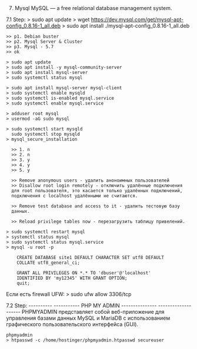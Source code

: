 
## ################################################################
7. Mysql
MySQL — a free relational database management system.

  7.1 Step:
    > sudo apt update
    > wget https://dev.mysql.com/get/mysql-apt-config_0.8.16-1_all.deb
    > sudo apt install ./mysql-apt-config_0.8.16-1_all.deb
    
    >> p1. Debian buster
    >> p2. Mysql Server & Cluster
    >> p3. Mysql - 5.7
    >> ok
    
    > sudo apt update
    > sudo apt install -y mysql-community-server
    > sudo apt install mysql-server
    > sudo systemctl status mysql
    
    > sudo apt install mysql-server mysql-client
    > sudo systemctl enable mysqld
    > sudo systemctl is-enabled mysql.service
    > sudo systemctl enable mysql.service
    
    > adduser root mysql
    > usermod -aG sudo mysql    
    
    > sudo systemctl start mysqld
      sudo systemctl stop mysqld
    > mysql_secure_installation
    
      >> 1. n
      >> 2. n
      >> 3. y
      >> 4. y
      >> 5. y
      
      >> Remove anonymous users - удалить аноноимных пользователей
      >> Disallow root login remotely - отключить удалённые подключения 
      для root пользователя, это касается только удалённых подключений, 
      подключения с localhost удалёнными не считаются.
      
      >> Remove test database and access to it - удалить тестовую базу 
      данных.
      
      >> Reload privilege tables now - перезагрузить таблицу привелений.

	> sudo systemctl restart mysql
	> systemctl status mysql
	> sudo systemctl status mysql.service
	> mysql -u root -p

		CREATE DATABASE site1 DEFAULT CHARACTER SET utf8 DEFAULT 
		COLLATE utf8_general_ci;
		
		GRANT ALL PRIVILEGES ON *.* TO 'dbuser'@'localhost' 
		IDENTIFIED BY 'my12345' WITH GRANT OPTION;
		quit;

   Если есть firewall UFW:
     > sudo ufw allow 3306/tcp


7.2 Step:
---------- ----------- PHP MY ADMIN --------------- --------------------
PHPMYADMIN представляет собой веб-приложение для управления базами 
данных MySQL и MariaDB с использованием графического пользовательского 
интерфейса (GUI).

	phpmyadmin
	> htpasswd -c /home/hostinger/phpmyadmin.htpasswd secureuser
	
	




